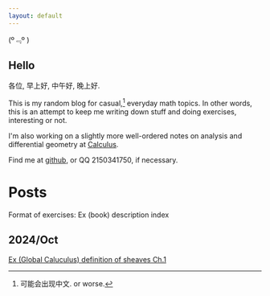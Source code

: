 ```yaml
---
layout: default
---
```


(º﹃º )

## Hello

各位, 早上好, 中午好, 晚上好.

This is my random blog for casual,[^1]
everyday math topics. In other words, this is an attempt to keep me writing down stuff and doing exercises, interesting or not. 

[^1]: 可能会出现中文. or worse.

I'm also working on a slightly more well-ordered notes on analysis and differential geometry at [Calculus](https://github.com/caelestia/Calculus).

Find me at [github](https://github.com/caelestia), or QQ 2150341750, if necessary.

# Posts

Format of exercises: Ex (book) description index

## 2024/Oct

[Ex (Global Caluculus) definition of sheaves Ch.1](https://caelestia.github.io/24/1024.html)